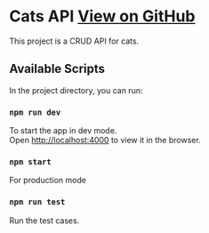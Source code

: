 # Cats API [View on GitHub](https://github.com/TheBestDon/cats_api)
This project is a CRUD API for cats.

## Available Scripts

In the project directory, you can run:

### `npm run dev`

To start the app in dev mode.\
Open [http://localhost:4000](http://localhost:4000) to view it in the browser.

### `npm start`

For production mode

### `npm run test`

Run the test cases.
